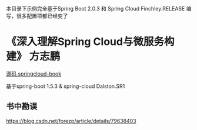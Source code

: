 本目录下示例完全基于Spring Boot 2.0.3 和 Spring Cloud Finchley.RELEASE 编写，很多配置项都已经变了 

# 《深入理解Spring Cloud与微服务构建》  方志鹏  
  
  [源码 springcloud-book](../springcloud-book)  
  
  基于spring-boot 1.5.3 & spring-cloud Dalston.SR1 

## 书中勘误
https://blog.csdn.net/forezp/article/details/79638403


